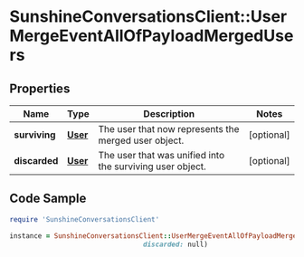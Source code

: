 # SunshineConversationsClient::UserMergeEventAllOfPayloadMergedUsers

## Properties

Name | Type | Description | Notes
------------ | ------------- | ------------- | -------------
**surviving** | [**User**](User.md) | The user that now represents the merged user object. | [optional] 
**discarded** | [**User**](User.md) | The user that was unified into the surviving user object. | [optional] 

## Code Sample

```ruby
require 'SunshineConversationsClient'

instance = SunshineConversationsClient::UserMergeEventAllOfPayloadMergedUsers.new(surviving: null,
                                 discarded: null)
```


